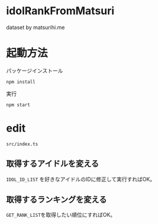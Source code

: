 # idolRankFromMatsuri
dataset by matsurihi.me

# 起動方法
パッケージインストール
```
npm install
```
実行
```
npm start
```

# edit
`src/index.ts`

## 取得するアイドルを変える
`IDOL_ID_LIST` を好きなアイドルのIDに修正して実行すればOK。

## 取得するランキングを変える
`GET_RANK_LIST`を取得したい順位にすればOK。
